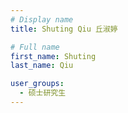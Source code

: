 ```yaml
---
# Display name
title: Shuting Qiu 丘淑婷

# Full name
first_name: Shuting
last_name: Qiu

user_groups:
  - 硕士研究生
---
```

